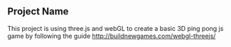 ## Project Name
This project is using three.js and webGL to create a basic 3D ping pong js game
by following the guide http://buildnewgames.com/webgl-threejs/

